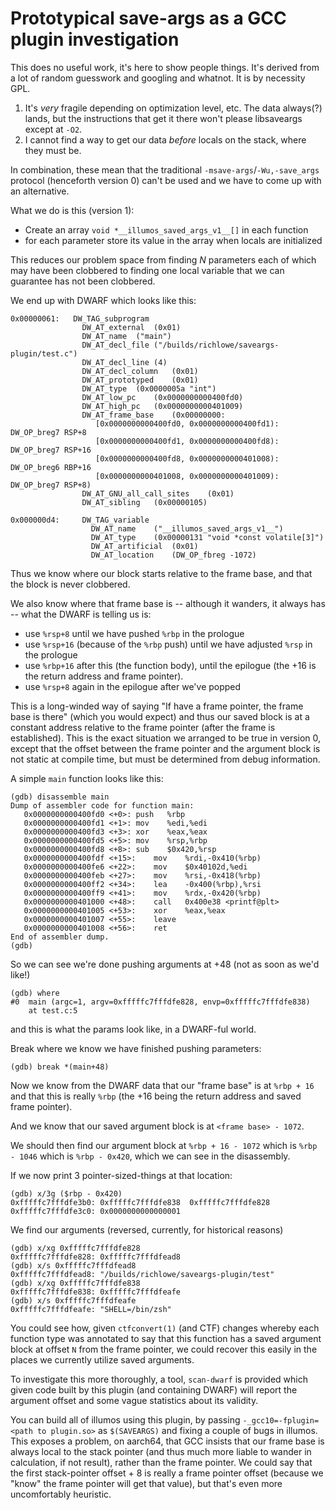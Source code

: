 # Prototypical save-args as a GCC plugin investigation

This does no useful work, it's here to show people things.  It's derived from
a lot of random guesswork and googling and whatnot.  It is by necessity GPL.

1) It's _very_ fragile depending on optimization level, etc.
   The data always(?) lands, but the instructions that get it there won't
   please libsaveargs except at `-O2`.
2) I cannot find a way to get our data _before_ locals on the stack, where
   they must be.

In combination, these mean that the traditional `-msave-args`/`-Wu,-save_args`
protocol (henceforth version 0) can't be used and we have to come up with an
alternative.

What we do is this (version 1):

- Create an array `void *__illumos_saved_args_v1__[]` in each function
- for each parameter store its value in the array when locals are initialized

This reduces our problem space from finding _N_ parameters each of which may
have been clobbered to finding one local variable that we can guarantee has
not been clobbered.

We end up with DWARF which looks like this:

```
0x00000061:   DW_TAG_subprogram
                DW_AT_external	(0x01)
                DW_AT_name	("main")
                DW_AT_decl_file	("/builds/richlowe/saveargs-plugin/test.c")
                DW_AT_decl_line	(4)
                DW_AT_decl_column	(0x01)
                DW_AT_prototyped	(0x01)
                DW_AT_type	(0x0000005a "int")
                DW_AT_low_pc	(0x0000000000400fd0)
                DW_AT_high_pc	(0x0000000000401009)
                DW_AT_frame_base	(0x00000000:
                   [0x0000000000400fd0, 0x0000000000400fd1): DW_OP_breg7 RSP+8
                   [0x0000000000400fd1, 0x0000000000400fd8): DW_OP_breg7 RSP+16
                   [0x0000000000400fd8, 0x0000000000401008): DW_OP_breg6 RBP+16
                   [0x0000000000401008, 0x0000000000401009): DW_OP_breg7 RSP+8)
                DW_AT_GNU_all_call_sites	(0x01)
                DW_AT_sibling	(0x00000105)
```

```
0x000000d4:     DW_TAG_variable
                  DW_AT_name	("__illumos_saved_args_v1__")
                  DW_AT_type	(0x00000131 "void *const volatile[3]")
                  DW_AT_artificial	(0x01)
                  DW_AT_location	(DW_OP_fbreg -1072)
```

Thus we know where our block starts relative to the frame base, and that the
block is never clobbered.

We also know where that frame base is -- although it wanders, it always has --
what the DWARF is telling us is:

 - use `%rsp+8` until we have pushed `%rbp` in the prologue
 - use `%rsp+16` (because of the `%rbp` push) until we have adjusted `%rsp` in
   the prologue
 - use `%rbp+16` after this (the function body), until the epilogue
    (the +16 is the return address and frame pointer).
 - use `%rsp+8` again in the epilogue after we've popped

This is a long-winded way of saying "If have a frame pointer, the frame base
is there" (which you would expect) and thus our saved block is at a constant
address relative to the frame pointer (after the frame is established).  This
is the exact situation we arranged to be true in version 0, except that the
offset between the frame pointer and the argument block is not static at
compile time, but must be determined from debug information.


A simple `main` function looks like this:

```
(gdb) disassemble main
Dump of assembler code for function main:
   0x0000000000400fd0 <+0>:	push   %rbp
   0x0000000000400fd1 <+1>:	mov    %edi,%edi
   0x0000000000400fd3 <+3>:	xor    %eax,%eax
   0x0000000000400fd5 <+5>:	mov    %rsp,%rbp
   0x0000000000400fd8 <+8>:	sub    $0x420,%rsp
   0x0000000000400fdf <+15>:	mov    %rdi,-0x410(%rbp)
   0x0000000000400fe6 <+22>:	mov    $0x40102d,%edi
   0x0000000000400feb <+27>:	mov    %rsi,-0x418(%rbp)
   0x0000000000400ff2 <+34>:	lea    -0x400(%rbp),%rsi
   0x0000000000400ff9 <+41>:	mov    %rdx,-0x420(%rbp)
   0x0000000000401000 <+48>:	call   0x400e38 <printf@plt>
   0x0000000000401005 <+53>:	xor    %eax,%eax
   0x0000000000401007 <+55>:	leave
   0x0000000000401008 <+56>:	ret
End of assembler dump.
(gdb)
```

So we can see we're done pushing arguments at +48 (not as soon as we'd like!)

```
(gdb) where
#0  main (argc=1, argv=0xfffffc7fffdfe828, envp=0xfffffc7fffdfe838)
    at test.c:5
```

and this is what the params look like, in a DWARF-ful world.


Break where we know we have finished pushing parameters:

```
(gdb) break *(main+48)
```

Now we know from the DWARF data that our "frame base" is at `%rbp + 16` and that
this is really `%rbp` (the +16 being the return address and saved frame
pointer).

And we know that our saved argument block is at `<frame base> - 1072`.

We should then find our argument block at `%rbp + 16 - 1072` which is
`%rbp - 1046` which is `%rbp - 0x420`, which we can see in the disassembly.

If we now print 3 pointer-sized-things at that location:

```
(gdb) x/3g ($rbp - 0x420)
0xfffffc7fffdfe3b0:	0xfffffc7fffdfe838	0xfffffc7fffdfe828
0xfffffc7fffdfe3c0:	0x0000000000000001
```

We find our arguments (reversed, currently, for historical reasons)

```
(gdb) x/xg 0xfffffc7fffdfe828
0xfffffc7fffdfe828:	0xfffffc7fffdfead8
(gdb) x/s 0xfffffc7fffdfead8
0xfffffc7fffdfead8:	"/builds/richlowe/saveargs-plugin/test"
(gdb) x/xg 0xfffffc7fffdfe838
0xfffffc7fffdfe838:	0xfffffc7fffdfeafe
(gdb) x/s 0xfffffc7fffdfeafe
0xfffffc7fffdfeafe:	"SHELL=/bin/zsh"
```

You could see how, given `ctfconvert(1)` (and CTF) changes whereby each
function type was annotated to say that this function has a saved argument
block at offset `N` from the frame pointer, we could recover this easily in
the places we currently utilize saved arguments.

To investigate this more thoroughly, a tool, `scan-dwarf` is provided which
given code built by this plugin (and containing DWARF) will report the
argument offset and some vague statistics about its validity.

You can build all of illumos using this plugin, by passing
`-_gcc10=-fplugin=<path to plugin.so>` as `$(SAVEARGS)` and fixing a couple of
bugs in illumos.  This exposes a problem, on aarch64, that GCC insists that
our frame base is always local to the stack pointer (and thus much more liable
to wander in calculation, if not result), rather than the frame pointer.  We
could say that the first stack-pointer offset + 8 is really a frame pointer
offset (because we "know" the frame pointer will get that value), but that's
even more uncomfortably heuristic.
